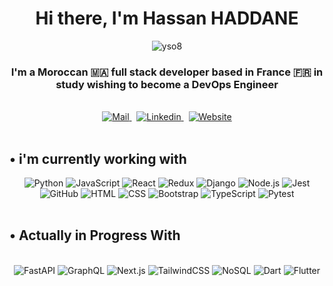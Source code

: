 <div align="center">
  <h1>Hi there, I'm Hassan HADDANE</h1>
</div>

<div align="center"> 
  <img src="https://komarev.com/ghpvc/?username=hassanhaddane&label=.Views&color=736751&style=for-the-badge" alt="yso8" /> 
</div>

<h3 align="center">I'm a Moroccan 🇲🇦 full stack developer based in France 🇫🇷 in study wishing to become a <span>DevOps Engineer</span></h3>

<br>

<div align="center">
  <a href="mailto:hassanhaddane33s@gmail.com" target="_blank" rel="noreferrer">
    <img alt="Mail" src="https://img.shields.io/badge/Gmail-D14836?style=for-the-badge&logo=gmail&logoColor=white"/>
  </a>
  &nbsp;
  <a href="https://www.linkedin.com/in/hassanhaddane/" target="_blank" rel="noreferrer">
    <img alt="Linkedin" src="https://img.shields.io/badge/LinkedIn-0077B5?style=for-the-badge&logo=linkedin&logoColor=white" />
  </a>
  &nbsp;
  <a href="https://www.hassanhaddane.com" target="_blank" rel="noreferrer">
    <img alt="Website" src="https://img.shields.io/badge/My.portfolio-D6CAB1?style=for-the-badge&logo=readme&logoColor=white" />
  </a>
</div>

<br>

<h2 align="left">• i'm currently working with</h2>

<div align="center"> 
    <img alt="Python" src="https://img.shields.io/badge/Python-3776AB.svg?style=for-the-badge&logo=python&logoColor=white">
    <img alt="JavaScript" src="https://img.shields.io/badge/JavaScript-F7DF1E.svg?style=for-the-badge&logo=javascript&logoColor=black">
    <img alt="React" src="https://img.shields.io/badge/React-61DAFB.svg?style=for-the-badge&logo=react&logoColor=black">
    <img alt="Redux" src="https://img.shields.io/badge/Redux-764ABC.svg?style=for-the-badge&logo=redux&logoColor=white">
    <img alt="Django" src="https://img.shields.io/badge/Django-092E20.svg?style=for-the-badge&logo=django&logoColor=white">
    <img alt="Node.js" src="https://img.shields.io/badge/Node.js-339933.svg?style=for-the-badge&logo=nodedotjs&logoColor=white">
    <img alt="Jest" src="https://img.shields.io/badge/Jest-C21325.svg?style=for-the-badge&logo=jest&logoColor=white">
    <img alt="GitHub" src="https://img.shields.io/badge/GitHub-181717.svg?style=for-the-badge&logo=github&logoColor=white">
    <img alt="HTML" src="https://img.shields.io/badge/HTML5-E34F26.svg?style=for-the-badge&logo=html5&logoColor=white">
    <img alt="CSS" src="https://img.shields.io/badge/CSS3-1572B6.svg?style=for-the-badge&logo=css3&logoColor=white">
    <img alt="Bootstrap" src="https://img.shields.io/badge/Bootstrap-7952B3.svg?style=for-the-badge&logo=bootstrap&logoColor=white">
    <img alt="TypeScript" src="https://img.shields.io/badge/TypeScript-007ACC.svg?style=for-the-badge&logo=typescript&logoColor=white">
    <img alt="Pytest" src="https://img.shields.io/badge/Pytest-0A9EDC.svg?style=for-the-badge&logo=python&logoColor=white">
</div>

<br>

<h2 align="left">• Actually in Progress With</h2>

<br>

<div align="center">
    <img alt="FastAPI" src="https://img.shields.io/badge/FastAPI-009688.svg?style=for-the-badge&logo=fastapi&logoColor=white">
    <img alt="GraphQL" src="https://img.shields.io/badge/GraphQL-E10098.svg?style=for-the-badge&logo=graphql&logoColor=white">
    <img alt="Next.js" src="https://img.shields.io/badge/Next.js-000000.svg?style=for-the-badge&logo=nextdotjs&logoColor=white">
    <img alt="TailwindCSS" src="https://img.shields.io/badge/Tailwind_CSS-06B6D4.svg?style=for-the-badge&logo=tailwindcss&logoColor=white">
    <img alt="NoSQL" src="https://img.shields.io/badge/NoSQL-00E676.svg?style=for-the-badge&logo=nosql&logoColor=white">
    <img alt="Dart" src="https://img.shields.io/badge/Dart-0175C2.svg?style=for-the-badge&logo=dart&logoColor=white">
    <img alt="Flutter" src="https://img.shields.io/badge/Flutter-02569B.svg?style=for-the-badge&logo=flutter&logoColor=white">
</div>

